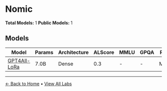 # Nomic

**Total Models:** 1
**Public Models:** 1

## Models

| Model | Params | Architecture | ALScore | MMLU | GPQA | Released | Status |
|-------|--------|--------------|---------|------|------|----------|--------|
| [GPT4All-LoRa](../models/nomic/gpt4all-lora.md) | 7.0B | Dense | 0.3 | - | - | Mar/2023 | 🟢 |

---

[← Back to Home](../README.md) • [View All Labs](../labs/)
